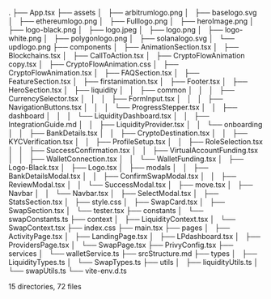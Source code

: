 .
├── App.tsx
├── assets
│   ├── arbitrumlogo.png
│   ├── baselogo.svg
│   ├── ethereumlogo.png
│   ├── Fulllogo.png
│   ├── heroImage.png
│   ├── logo-black.png
│   ├── logo.jpeg
│   ├── logo.png
│   ├── logo-white.png
│   ├── polygonlogo.png
│   ├── solanalogo.svg
│   └── updlogo.png
├── components
│   ├── AnimationSection.tsx
│   ├── Blockchains.tsx
│   ├── CallToAction.tsx
│   ├── CryptoFlowAnimation copy.tsx
│   ├── CryptoFlowAnimation.css
│   ├── CryptoFlowAnimation.tsx
│   ├── FAQSection.tsx
│   ├── FeatureSection.tsx
│   ├── firstanimation.tsx
│   ├── Footer.tsx
│   ├── HeroSection.tsx
│   ├── liquidity
│   │   ├── common
│   │   │   ├── CurrencySelector.tsx
│   │   │   ├── FormInput.tsx
│   │   │   ├── NavigationButtons.tsx
│   │   │   └── ProgressStepper.tsx
│   │   ├── dashboard
│   │   │   └── LiquidityDashboard.tsx
│   │   ├── IntegrationGuide.md
│   │   ├── LiquidityProvider.tsx
│   │   └── onboarding
│   │       ├── BankDetails.tsx
│   │       ├── CryptoDestination.tsx
│   │       ├── KYCVerification.tsx
│   │       ├── ProfileSetup.tsx
│   │       ├── RoleSelection.tsx
│   │       ├── SuccessConfirmation.tsx
│   │       ├── VirtualAccountFunding.tsx
│   │       ├── WalletConnection.tsx
│   │       └── WalletFunding.tsx
│   ├── Logo-Black.tsx
│   ├── Logo.tsx
│   ├── modals
│   │   ├── BankDetailsModal.tsx
│   │   ├── ConfirmSwapModal.tsx
│   │   ├── ReviewModal.tsx
│   │   └── SuccessModal.tsx
│   ├── move.tsx
│   ├── Navbar
│   │   └── Navbar.tsx
│   ├── SelectModal.tsx
│   ├── StatsSection.tsx
│   ├── style.css
│   ├── SwapCard.tsx
│   ├── SwapSection.tsx
│   └── tester.tsx
├── constants
│   └── swapConstants.ts
├── context
│   ├── LiquidityContext.tsx
│   └── SwapContext.tsx
├── index.css
├── main.tsx
├── pages
│   ├── ActivityPage.tsx
│   ├── LandingPage.tsx
│   ├── LPdashboard.tsx
│   ├── ProvidersPage.tsx
│   └── SwapPage.tsx
├── PrivyConfig.tsx
├── services
│   └── walletService.ts
├── srcStructure.md
├── types
│   ├── LiquidityTypes.ts
│   └── SwapTypes.ts
├── utils
│   ├── liquidityUtils.ts
│   └── swapUtils.ts
└── vite-env.d.ts

15 directories, 72 files
